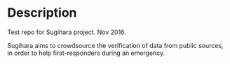 Description
===========

Test repo for Sugihara project. Nov 2016.

Sugihara aims to crowdsource the verification of data from public
sources, in order to help first-responders during an emergency.
